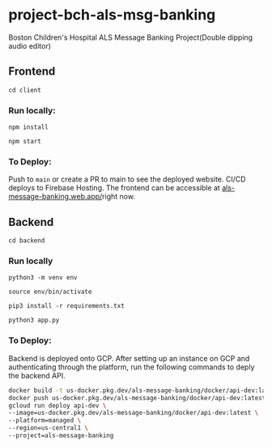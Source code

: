 # project-bch-als-msg-banking

Boston Children's Hospital ALS Message Banking Project(Double dipping audio editor)

## Frontend

`cd client`

### Run locally:

`npm install`

`npm start`

### To Deploy:

Push to `main` or create a PR to main to see the deployed website. CI/CD deploys to Firebase Hosting. The frontend can be accessible at [als-message-banking.web.app/](https://als-message-banking.web.app/)right now. 

## Backend

`cd backend`

### Run locally

`python3 -m venv env`

`source env/bin/activate`

`pip3 install -r requirements.txt`

`python3 app.py`

### To Deploy:

Backend is deployed onto GCP. After setting up an instance on GCP and authenticating through the platform, run the following commands to deply the backend API. 

```bash
docker build -t us-docker.pkg.dev/als-message-banking/docker/api-dev:latest .
docker push us-docker.pkg.dev/als-message-banking/docker/api-dev:latest
gcloud run deploy api-dev \
--image=us-docker.pkg.dev/als-message-banking/docker/api-dev:latest \
--platform=managed \
--region=us-central1 \
--project=als-message-banking
```
